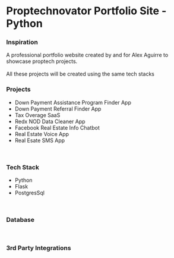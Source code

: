 # Proptechnovator Portfolio Site - Python

### Inspiration
A professional portfolio website created by and for Alex Aguirre to showcase proptech projects. 
<br/>
<br/>
All these projects will be created using the same tech stacks

### Projects
* Down Payment Assistance Program Finder App
* Down Payment Referral Finder App
* Tax Overage SaaS
* Redx NOD Data Cleaner App
* Facebook Real Estate Info Chatbot
* Real Estate Voice App
* Real Esate SMS App
<br/>

### Tech Stack
* Python
* Flask
* PostgresSql
<br/>

### Database

<br/>

### 3rd Party Integrations

<br/>